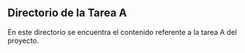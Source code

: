 ## Directorio de la Tarea A
En este directorio se encuentra el contenido referente a la tarea A del proyecto.
